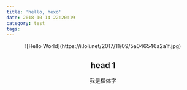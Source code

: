 ```yaml
---
title: 'hello, hexo'
date: 2018-10-14 22:20:19
category: test
tags:
---
```

<div align=center>![Hello World](https://i.loli.net/2017/11/09/5a046546a2a1f.jpg)
	
## head 1

<font face="楷体">我是楷体字</font>
